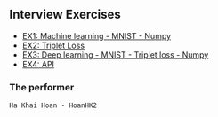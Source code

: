## Interview Exercises

- [EX1: Machine learning - MNIST - Numpy](EX1_MachineLearning)
- [EX2: Triplet Loss](EX2_TripletLoss)
- [EX3: Deep learning - MNIST - Triplet loss - Numpy](EX3_DeepLearning)
- [EX4: API](EX4_PublicAPI)

### The performer

    Ha Khai Hoan - HoanHK2